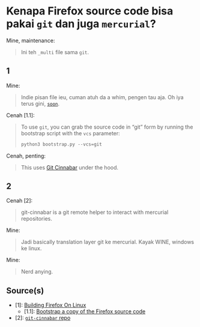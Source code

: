 # Kenapa Firefox source code bisa pakai `git` dan juga `mercurial`?

Mine, maintenance:
> Ini teh `_multi` file sama `git`.

## 1

Mine:
> Indie pisan file ieu, cuman atuh da a whim, pengen tau aja. Oh iya terus gini, [`soon`](...).

Cenah [1.1]:
> To use `git`, you can grab the source code in “git” form by running the bootstrap script with the `vcs` parameter:
>
> ```python
> python3 bootstrap.py --vcs=git
> ```

Cenah, penting:
> This uses [Git Cinnabar](https://github.com/glandium/git-cinnabar/) under the hood.

## 2

Cenah [2]:
> git-cinnabar is a git remote helper to interact with mercurial repositories.

Mine:
> Jadi basically translation layer git ke mercurial. Kayak WINE, windows ke linux.

Mine:
> Nerd anying.

## Source(s)

- [1]: [Building Firefox On Linux](https://firefox-source-docs.mozilla.org/setup/linux_build.html)
  - [1.1]: [Bootstrap a copy of the Firefox source code](https://firefox-source-docs.mozilla.org/setup/linux_build.html#bootstrap-a-copy-of-the-firefox-source-code)
- [2]: [`git-cinnabar` repo](https://github.com/glandium/git-cinnabar/)
